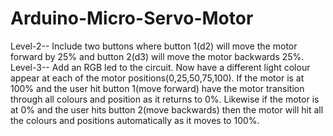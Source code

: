 # Arduino-Micro-Servo-Motor
Level-2-- Include two buttons where button 1(d2) will move the motor forward by 25% and button 2(d3) will move the motor backwards 25%.
Level-3-- Add an RGB led to the circuit. Now have a different light colour appear at each of the motor positions(0,25,50,75,100). If the motor is at 100% and the user hit button 1(move forward) have the motor transition through all colours and position as it returns to 0%. Likewise if the motor is at 0% and the user hits button 2(move backwards) then the motor will hit all the colours and positions automatically as it moves to 100%.
